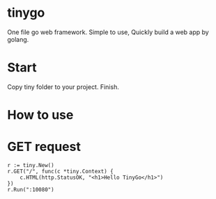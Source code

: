 # tinygo
One file go web framework.
Simple to use, Quickly build a web app by golang.

# Start
Copy tiny folder to your project.
Finish.

# How to use

# GET request
    r := tiny.New()
    r.GET("/", func(c *tiny.Context) {
        c.HTML(http.StatusOK, "<h1>Hello TinyGo</h1>")
    })
    r.Run(":10080")
